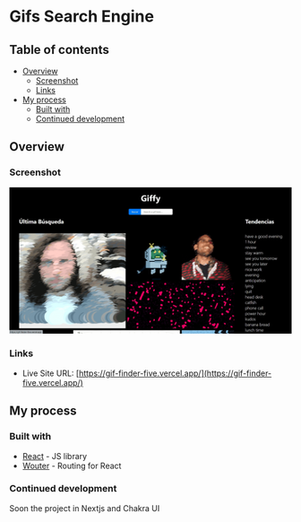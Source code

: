 # Gifs Search Engine

## Table of contents

- [Overview](#overview)
  - [Screenshot](#screenshot)
  - [Links](#links)
- [My process](#my-process)
  - [Built with](#built-with)
  - [Continued development](#continued-development)

## Overview

### Screenshot

![](./screenshot.png?raw=true)

### Links

- Live Site URL: [https://gif-finder-five.vercel.app/](https://gif-finder-five.vercel.app/)

## My process

### Built with

- [React](https://reactjs.org/) - JS library
- [Wouter](https://nextjs.org/) - Routing for React

### Continued development

Soon the project in Nextjs and Chakra UI
